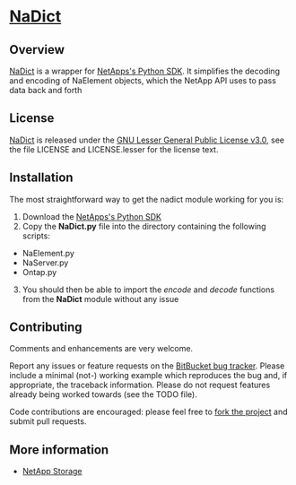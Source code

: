# [NaDict][]

## Overview

[NaDict][] is a wrapper for [NetApps's Python SDK](https://mysupport.netapp.com/documentation/productlibrary/index.html?productID=60427).
It simplifies the decoding and encoding of NaElement objects, which the NetApp API uses to pass data back and forth

## License

[NaDict][] is released under the [GNU Lesser General Public License v3.0][],
see the file LICENSE and LICENSE.lesser for the license text.

## Installation

The most straightforward way to get the nadict module working for you is:

 1. Download the [NetApps's Python SDK](https://mysupport.netapp.com/documentation/productlibrary/index.html?productID=60427)
 2. Copy the **NaDict.py** file into the directory containing the following scripts:
  - NaElement.py
  - NaServer.py
  - Ontap.py
 3. You should then be able to import the *encode* and *decode* functions from the **NaDict** module without any issue

## Contributing

Comments and enhancements are very welcome.

Report any issues or feature requests on the [BitBucket bug
tracker](https://bitbucket.org/isaiah1112/nadict/issues?status=new&status=open). Please include a minimal
(not-) working example which reproduces the bug and, if appropriate, the
 traceback information.  Please do not request features already being worked
towards (see the TODO file).

Code contributions are encouraged: please feel free to [fork the
project](https://bitbucket.org/isaiah1112/nadict/fork) and submit pull requests.

## More information

- [NetApp Storage](http://www.netapp.com/)


[GNU Lesser General Public License v3.0]: http://choosealicense.com/licenses/lgpl-3.0/ "LGPL v3"

[NaDict]: https://bitbucket.org/isaiah1112/nadict "NaDict Module"